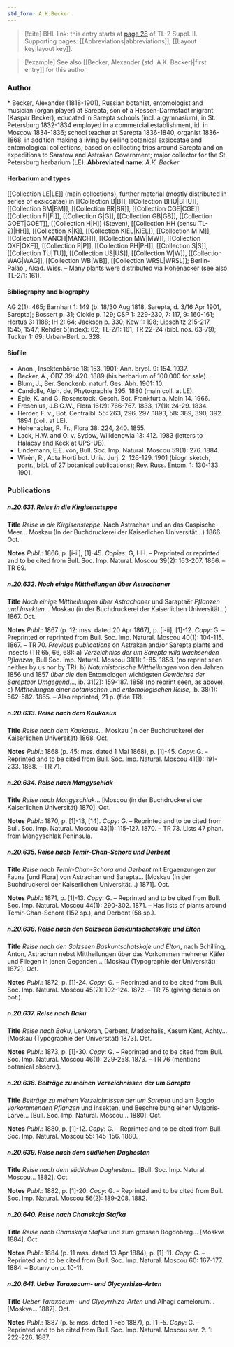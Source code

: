 ```yaml
---
std_form: A.K.Becker
---
```


> [!cite] BHL link: this entry starts at [page 28](https://www.biodiversitylibrary.org/page/33265225) of TL-2 Suppl. II.
> Supporting pages: [[Abbreviations|abbreviations]], [[Layout key|layout key]].

> [!example] See also [[Becker, Alexander {std. A.K. Becker}|first entry]] for this author

### Author

\* Becker, Alexander (1818-1901), Russian botanist, entomologist and musician (organ player) at Sarepta, son of a Hessen-Darmstadt migrant (Kaspar Becker), educated in Sarepta schools (incl. a gymnasium), in St. Petersburg 1832-1834 employed in a commercial establishment, id. in Moscow 1834-1836; school teacher at Sarepta 1836-1840, organist 1836-1868, in addition making a living by selling botanical exsiccatae and entomological collections, based on collecting trips around Sarepta and on expeditions to Saratow and Astrakan Government; major collector for the St. Petersburg herbarium (LE). 
**Abbreviated name**: *A.K. Becker*

#### Herbarium and types

[[Collection LE|LE]] (main collections), further material (mostly distributed in series of exsiccatae) in [[Collection B|B]], [[Collection BHU|BHU]], [[Collection BM|BM]], [[Collection BR|BR]], [[Collection CGE|CGE]], [[Collection FI|FI]], [[Collection G|G]], [[Collection GB|GB]], [[Collection GOET|GOET]], [[Collection H|H]] (Steven), [[Collection HH (sensu TL-2)|HH]], [[Collection K|K]], [[Collection KIEL|KIEL]], [[Collection M|M]], [[Collection MANCH|MANCH]], [[Collection MW|MW]], [[Collection OXF|OXF]], [[Collection P|P]], [[Collection PH|PH]], [[Collection S|S]], [[Collection TU|TU]], [[Collection US|US]], [[Collection W|W]], [[Collection WAG|WAG]], [[Collection WB|WB]], [[Collection WRSL|WRSL]]; Berlin-Paläo., Akad. Wiss. – Many plants were distributed via Hohenacker (see also TL-2/1: 161).

#### Bibliography and biography

AG 2(1): 465; Barnhart 1: 149 (b. 18/30 Aug 1818, Sarepta, d. 3/16 Apr 1901, Sarepta); Bossert p. 31; Clokie p. 129; CSP 1: 229-230, 7: 117, 9: 160-161; Hortus 3: 1188; IH 2: 64; Jackson p. 330; Kew 1: 198; Lipschitz 215-217, 1545, 1547; Rehder 5(index): 62; TL-2/1: 161; TR 22-24 (bibl. nos. 63-79); Tucker 1: 69; Urban-Berl. p. 328.

#### Biofile

- Anon., Insektenbörse 18: 153. 1901; Ann. bryol. 9: 154. 1937.
- Becker, A., ÖBZ 39: 420. 1889 (his herbarium of 100.000 for sale).
- Blum, J., Ber. Senckenb. naturf. Ges. Abh. 1901: 10.
- Candolle, Alph. de, Phytographie 395. 1880 (main coll. at LE).
- Egle, K. and G. Rosenstock, Gesch. Bot. Frankfurt a. Main 14. 1966.
- Fresenius, J.B.G.W., Flora 16(2): 766-767. 1833, 17(1): 24-29. 1834.
- Herder, F. v., Bot. Centralbl. 55: 263, 296, 297. 1893, 58: 389, 390, 392. 1894 (coll. at LE).
- Hohenacker, R. Fr., Flora 38: 224, 240. 1855.
- Lack, H.W. and O. v. Sydow, Willdenowia 13: 412. 1983 (letters to Halácsy and Keck at UPS-UB).
- Lindemann, E.E. von, Bull. Soc. Imp. Natural. Moscou 59(1): 276. 1884.
- Wirén, R., Acta Horti bot. Univ. Jurj. 2: 126-129. 1901 (biogr. sketch, portr., bibl. of 27 botanical publications); Rev. Russ. Entom. 1: 130-133. 1901.

### Publications

##### n.20.631. Reise in die Kirgisensteppe

**Title**
*Reise in die Kirgisensteppe*. Nach Astrachan und an das Caspische Meer... Moskau (In der Buchdruckerei der Kaiserlichen Universität...) 1866. Oct.

**Notes**
*Publ*.: 1866, p. \[i-ii\], \[1\]-45. *Copies*: G, HH. – Preprinted or reprinted and to be cited from Bull. Soc. Imp. Natural. Moscou 39(2): 163-207. 1866. – TR 69.

##### n.20.632. Noch einige Mittheilungen über Astrachaner

**Title**
*Noch einige Mittheilungen über Astrachaner* und Saraptaër *Pflanzen und Insekten*... Moskau (in der Buchdruckerei der Kaiserlichen Universität...) 1867. Oct.

**Notes**
*Publ*.: 1867 (p. 12: mss. dated 20 Apr 1867), p. \[i-ii\], \[1\]-12. *Copy*: G. – Preprinted or reprinted from Bull. Soc. Imp. Natural. Moscou 40(1): 104-115. 1867. – TR 70.
*Previous publications* on Astrakan and/or Sarepta plants and insects (TR 65, 66, 68): a) *Verzeichniss der um Sarepta wild wachsenden Pflanzen*, Bull Soc. Imp. Natural. Moscou 31(1): 1-85. 1858. (no reprint seen neither by us nor by TR).
b) *Naturhistorische Mittheilungen* von den Jahren 1856 und 1857 *über die* den Entomologen wichtigsten *Gewächse der Sareptaer Umgegend*..., ib. 31(2): 159-187. 1858 (no reprint seen, as above).
c) *Mittheilungen* einer *botanischen* und *entomologischen Reise*, ib. 38(1): 562-582. 1865. – Also reprinted, 21 p. (fide TR).

##### n.20.633. Reise nach dem Kaukasus

**Title**
*Reise nach dem Kaukasus*... Moskau (In der Buchdruckerei der Kaiserlichen Universität) 1868. Oct.

**Notes**
*Publ*.: 1868 (p. 45: mss. dated 1 Mai 1868), p. \[1\]-45. *Copy*: G. – Reprinted and to be cited from Bull. Soc. Imp. Natural. Moscou 41(1): 191-233. 1868. – TR 71.

##### n.20.634. Reise nach Mangyschlak

**Title**
*Reise nach Mangyschlak*... \[Moscou (in der Buchdruckerei der Kaiserlichen Universität) 1870\]. Oct.

**Notes**
*Publ*.: 1870, p. \[1\]-13, \[14\]. *Copy*: G. – Reprinted and to be cited from Bull. Soc. Imp. Natural. Moscou 43(1): 115-127. 1870. – TR 73. Lists 47 phan. from Mangyschlak Peninsula.

##### n.20.635. Reise nach Temir-Chan-Schora und Derbent

**Title**
*Reise nach Temir-Chan-Schora und Derbent* mit Ergaenzungen zur Fauna \[und Flora\] von Astrachan und Sarepta... \[Moskau (In der Buchdruckerei der Kaiserlichen Universität...) 1871\]. Oct.

**Notes**
*Publ*.: 1871, p. \[1\]-13. *Copy*: G. – Reprinted and to be cited from Bull. Soc. Imp. Natural. Moscou 44(1): 290-302. 1871. – Has lists of plants around Temir-Chan-Schora (152 sp.), and Derbent (58 sp.).

##### n.20.636. Reise nach den Salzseen Baskuntschatskaje und Elton

**Title**
*Reise nach den Salzseen Baskuntschatskaje und Elton*, nach Schilling, Anton, Astrachan nebst Mittheilungen über das Vorkommen mehrerer Käfer und Fliegen in jenen Gegenden... \[Moskau (Typographie der Universität) 1872\]. Oct.

**Notes**
*Publ*.: 1872, p. \[1\]-24. *Copy*: G. – Reprinted and to be cited from Bull. Soc. Imp. Natural. Moscou 45(2): 102-124. 1872. – TR 75 (giving details on bot.).

##### n.20.637. Reise nach Baku

**Title**
*Reise nach Baku*, Lenkoran, Derbent, Madschalis, Kasum Kent, Achty... \[Moskau (Typographie der Universität) 1873\]. Oct.

**Notes**
*Publ*.: 1873, p. \[1\]-30. *Copy*: G. – Reprinted and to be cited from Bull. Soc. Imp. Natural. Moscou 46(1): 229-258. 1873. – TR 76 (mentions botanical observ.).

##### n.20.638. Beiträge zu meinen Verzeichnissen der um Sarepta

**Title**
*Beiträge zu meinen Verzeichnissen der um Sarepta* und am Bogdo *vorkommenden Pflanzen* und Insekten, und Beschreibung einer Mylabris-Larve... \[Bull. Soc. Imp. Natural. Moscou... 1880\]. Oct.

**Notes**
*Publ*.: 1880, p. \[1\]-12. *Copy*: G. – Reprinted and to be cited from Bull. Soc. Imp. Natural. Moscou 55: 145-156. 1880.

##### n.20.639. Reise nach dem südlichen Daghestan

**Title**
*Reise nach dem südlichen Daghestan*... \[Bull. Soc. Imp. Natural. Moscou... 1882\]. Oct.

**Notes**
*Publ*.: 1882, p. \[1\]-20. *Copy*: G. – Reprinted and to be cited from Bull. Soc. Imp. Natural. Moscou 56(2): 189-208. 1882.

##### n.20.640. Reise nach Chanskaja Stafka

**Title**
*Reise nach Chanskaja Stafka* und zum grossen Bogdoberg... \[Moskva 1884\]. Oct.

**Notes**
*Publ*.: 1884 (p. 11 mss. dated 13 Apr 1884), p. \[1\]-11. *Copy*: G. – Reprinted and to be cited from Bull. Soc. Imp. Natural. Moscou 60: 167-177. 1884. – Botany on p. 10-11.

##### n.20.641. Ueber Taraxacum- und Glycyrrhiza-Arten

**Title**
*Ueber Taraxacum- und Glycyrrhiza-Arten* und Alhagi camelorum... \[Moskva... 1887\]. Oct.

**Notes**
*Publ*.: 1887 (p. 5: mss. dated 1 Feb 1887), p. \[1\]-5. *Copy*: G. – Reprinted and to be cited from Bull. Soc. Imp. Natural. Moscou ser. 2. 1: 222-226. 1887.

